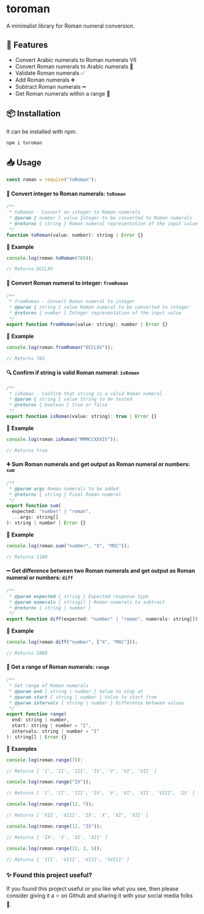 # toroman

A minimalist library for Roman numeral conversion.

## 🚀 Features

- Convert Arabic numerals to Roman numerals Ⅶ
- Convert Roman numerals to Arabic numerals 🔢
- Validate Roman numerals ✅
- Add Roman numerals ➕
- Subtract Roman numerals ➖
- Get Roman numerals within a range 📡

## 📦 Installation

It can be installed with npm.

```sh
npm i toroman
```

## 📥 Usage

```js
const roman = require("toRoman");
```

<!-- ### 🔩 Methods -->

#### 🔄 Convert integer to Roman numerals: `toRoman`

```js
/**
 * toRoman - Convert an integer to Roman numerals
 * @param { number } value Integer to be converted to Roman numerals
 * @returns { string } Roman numeral representation of the input value
 */
function toRoman(value: number): string | Error {}
```

🔵 <b>Example</b>

```js
console.log(roman.toRoman(765));

// Returns DCCLXV
```

#### 🔁 Convert Roman numeral to integer: `fromRoman`

```js
/**
 * fromRoman - Convert Roman numeral to integer
 * @param { string } value Roman numeral to be converted to integer
 * @returns { number } Integer representation of the input value
 */
export function fromRoman(value: string): number | Error {}
```

🔵 <b>Example</b>

```js
console.log(roman.fromRoman("DCCLXV"));

// Returns 765
```

#### 🔍 Confirm if string is valid Roman numeral: `isRoman`

```js
/**
 * isRoman - Confirm that string is a valid Roman numeral
 * @param { string } value String to be tested
 * @returns { boolean } true or false
 */
export function isRoman(value: string): true | Error {}
```

🔵 <b>Example</b>

```js
console.log(roman.isRoman("MMMCCXXXIV"));

// Returns true
```

#### ➕ Sum Roman numerals and get output as Roman numeral or numbers: `sum`

```js
/**
 * @param args Roman numerals to be added
 * @returns { string } Final Roman numeral
 */
export function sum(
  expected: "number" | "roman",
  ...args: string[]
): string | number | Error {}
```

🔵 <b>Example</b>

```js
console.log(roman.sum("number", "X", "MXC"));

// Returns 1100
```

#### ➖ Get difference between two Roman numerals and get output as Roman numeral or numbers: `diff`

```js
/**
 * @param expected { string } Expected response type
 * @param numerals { string[] } Roman numerals to subtract
 * @returns { string | number }
 */
export function diff(expected: "number" | "roman", numerals: string[]) {}
```

🔵 <b>Example</b>

```js
console.log(roman.diff("number", ["X", "MXC"]));

// Returns 1080
```

#### 📡 Get a range of Roman numerals: `range`

```js
/**
 * Get range of Roman numerals
 * @param end { string | number } Value to stop at
 * @param start { string | number } Value to start from
 * @param intervals { string | number } Difference between values
 */
export function range(
  end: string | number,
  start: string | number = "I",
  intervals: string | number = "I"
): string[] | Error {}
```

🔵 <b>Examples</b>

```js
console.log(roman.range(7));

// Returns [ 'I', 'II', 'III', 'IV', 'V', 'VI', 'VII' ]
```

```js
console.log(roman.range("IX"));

// Returns [ 'I', 'II', 'III', 'IV', 'V', 'VI', 'VII', 'VIII', 'IX' ]
```

```js
console.log(roman.range(12, 7));

// Returns [ 'VII', 'VIII', 'IX', 'X', 'XI', 'XII' ]
```

```js
console.log(roman.range(12, "IX"));

// Returns [ 'IX', 'X', 'XI', 'XII' ]
```

```js
console.log(roman.range(22, 3, 5));

// Returns [ 'III', 'VIII', 'XIII', 'XVIII' ]
```

### ✨ Found this project useful?

If you found this project useful or you like what you see, then please consider giving it a :star: on Github and sharing it with your social media folks 🙂.
